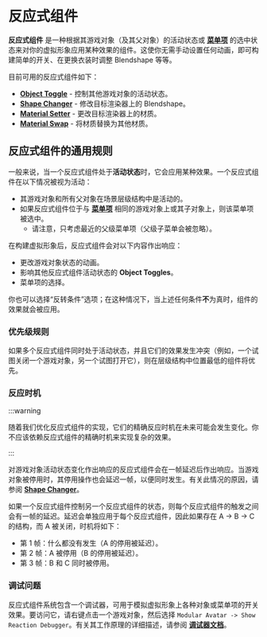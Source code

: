 ﻿---
sidebar_position: 1
---

# 反应式组件

**反应式组件** 是一种根据其游戏对象（及其父对象）的活动状态或 [**菜单项**](../menu-item.md) 的选中状态来对你的虚拟形象应用某种效果的组件。这使你无需手动设置任何动画，即可构建简单的开关、在更换衣装时调整 Blendshape 等等。

目前可用的反应式组件如下：

* [**Object Toggle**](./object-toggle.md) - 控制其他游戏对象的活动状态。
* [**Shape Changer**](./shape-changer.md) - 修改目标渲染器上的 Blendshape。
* [**Material Setter**](./material-setter.md) - 更改目标渲染器上的材质。
* [**Material Swap**](./material-swap.md) - 将材质替换为其他材质。

## 反应式组件的通用规则

一般来说，当一个反应式组件处于**活动状态**时，它会应用某种效果。一个反应式组件在以下情况被视为活动：

- 其游戏对象和所有父对象在场景层级结构中是活动的。
- 如果反应式组件位于与 [**菜单项**](../menu-item.md) 相同的游戏对象上或其子对象上，则该菜单项被选中。
  - 请注意，只考虑最近的父级菜单项（父级子菜单会被忽略）。

在构建虚拟形象后，反应式组件会对以下内容作出响应：

- 更改游戏对象状态的动画。
- 影响其他反应式组件活动状态的 **Object Toggles**。
- 菜单项的选择。

你也可以选择“反转条件”选项；在这种情况下，当上述任何条件**不**为真时，组件的效果就会被应用。

### 优先级规则

如果多个反应式组件同时处于活动状态，并且它们的效果发生冲突（例如，一个试图关闭一个游戏对象，另一个试图打开它），则在层级结构中位置最低的组件将优先。

### 反应时机

:::warning

随着我们优化反应式组件的实现，它们的精确反应时机在未来可能会发生变化。你不应该依赖反应式组件的精确时机来实现复杂的效果。

:::

对游戏对象活动状态变化作出响应的反应式组件会在一帧延迟后作出响应。当游戏对象被停用时，其停用操作也会延迟一帧，以便同时发生。有关此情况的原因，请参阅 **[Shape Changer](shape-changer.md)**。

如果一个反应式组件控制另一个反应式组件的状态，则每个反应式组件的触发之间会有一帧的延迟。延迟会单独应用于每个反应式组件，因此如果存在 A -> B -> C 的结构，而 A 被关闭，时机将如下：

* 第 1 帧：什么都没有发生（A 的停用被延迟）。
* 第 2 帧：A 被停用（B 的停用被延迟）。
* 第 3 帧：B 和 C 同时被停用。

### 调试问题

反应式组件系统包含一个调试器，可用于模拟虚拟形象上各种对象或菜单项的开关效果。要访问它，请右键点击一个游戏对象，然后选择 `Modular Avatar -> Show Reaction Debugger`。有关其工作原理的详细描述，请参阅 **[调试器文档](./debugger/index.md)**。